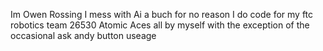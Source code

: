 Im Owen Rossing
I mess with Ai a buch for no reason
I do code for my ftc robotics team 26530 Atomic Aces all by myself with the exception of the occasional ask andy button useage

